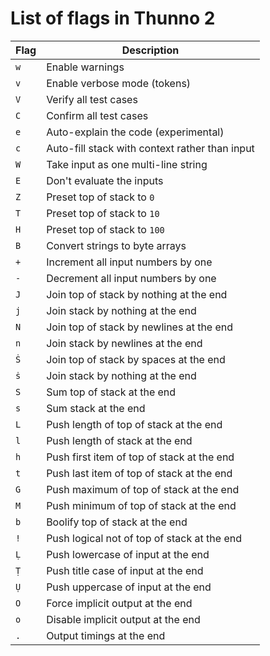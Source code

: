 # List of flags in Thunno 2

| Flag | Description                                    |
|------|------------------------------------------------|
| `w`  | Enable warnings                                |
| `v`  | Enable verbose mode (tokens)                   |
| `V`  | Verify all test cases                          |
| `C`  | Confirm all test cases                         |
| `e`  | Auto-explain the code (experimental)           |
| `c`  | Auto-fill stack with context rather than input |
| `W`  | Take input as one multi-line string            |
| `E`  | Don't evaluate the inputs                      |
| `Z`  | Preset top of stack to `0`                     |
| `T`  | Preset top of stack to `10`                    |
| `H`  | Preset top of stack to `100`                   |
| `B`  | Convert strings to byte arrays                 |
| `+`  | Increment all input numbers by one             |
| `-`  | Decrement all input numbers by one             |
| `J`  | Join top of stack by nothing at the end        |
| `j`  | Join stack by nothing at the end               |
| `N`  | Join top of stack by newlines at the end       |
| `n`  | Join stack by newlines at the end              |
| `Ṡ`  | Join top of stack by spaces at the end         |
| `ṡ`  | Join stack by nothing at the end               |
| `S`  | Sum top of stack at the end                    |
| `s`  | Sum stack at the end                           |
| `L`  | Push length of top of stack at the end         |
| `l`  | Push length of stack at the end                |
| `h`  | Push first item of top of stack at the end     |
| `t`  | Push last item of top of stack at the end      |
| `G`  | Push maximum of top of stack at the end        |
| `M`  | Push minimum of top of stack at the end        |
| `b`  | Boolify top of stack at the end                |
| `!`  | Push logical not of top of stack at the end    |
| `Ḷ`  | Push lowercase of input at the end             |
| `Ṭ`  | Push title case of input at the end            |
| `Ụ`  | Push uppercase of input at the end             |
| `O`  | Force implicit output at the end               |
| `o`  | Disable implicit output at the end             |
| `.`  | Output timings at the end                      |